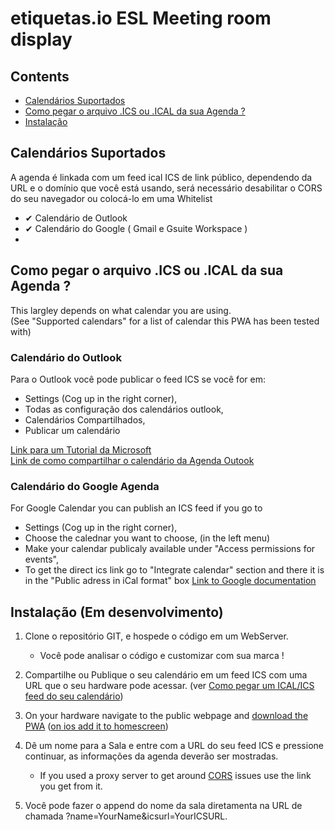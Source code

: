 # etiquetas.io ESL Meeting room display

## Contents
- [Calendários Suportados](#Calendários-Suportados)
- [Como pegar o arquivo .ICS ou .ICAL da sua Agenda ?](#Como-pegar-o-arquivo-.ICS-ou-.ICAL-da-sua-Agenda-?)
- [Instalação](#Installation)

## Calendários Suportados

A agenda é linkada com um feed ical ICS de link público, dependendo da URL e o domínio que você está usando, será necessário desabilitar o CORS do seu navegador ou colocá-lo em uma Whitelist

- ✔ Calendário de Outlook
- ✔ Calendário do Google ( Gmail e Gsuite Workspace )
- 
## Como pegar o arquivo .ICS ou .ICAL da sua Agenda ?
This largley depends on what calendar you are using. \
(See "Supported calendars" for a list of calendar this PWA has been tested with)

### Calendário do Outlook
Para o Outlook você pode publicar o feed ICS se você for em:
- Settings (Cog up in the right corner), 
- Todas as configuração dos calendários outlook, 
- Calendários Compartilhados, 
- Publicar um calendário

[Link para um Tutorial da Microsoft](https://support.microsoft.com/en-us/office/share-your-calendar-in-outlook-on-the-web-7ecef8ae-139c-40d9-bae2-a23977ee58d5)\
[Link de como compartilhar o calendário da Agenda Outook](https://answers.microsoft.com/en-us/outlook_com/forum/all/how-do-i-publish-a-room-calendar/2c1f5f65-4e74-40fb-b9b2-e8c8fe34ba3b)

### Calendário do Google Agenda
For Google Calendar you can publish an ICS feed if you go to 
- Settings (Cog up in the right corner),
- Choose the calednar you want to choose, (in the left menu)
- Make your calendar publicaly available under "Access permissions for events",
- To get the direct ics link go to "Integrate calendar" section and there it is in the "Public adress in iCal format" box
[Link to Google documentation](https://support.google.com/calendar/answer/37083?hl=en)

## Instalação (Em desenvolvimento)

1. Clone o repositório GIT, e hospede o código em um WebServer.

    -  Você pode analisar o código e customizar com sua marca !

2. Compartilhe ou Publique o seu calendário em um feed ICS com uma URL que o seu hardware pode acessar. (ver [Como pegar um  ICAL/ICS feed do seu calendário](#How-to-get-ICAL/ICS-feed-from-your-calendar))

3. On your hardware navigate to the public webpage and [download the PWA](https://support.google.com/chrome/answer/9658361?hl=en&co=GENIE.Platform%3DAndroid) ([on ios add it to homescreen](https://mobilesyrup.com/2020/05/24/how-install-progressive-web-app-pwa-android-ios-pc-mac/#:~:text=Navigate%20to%20the%20website%20you,like%20a%20native%20iOS%20app.)) 

4. Dê um nome para a Sala e entre com a URL do seu feed ICS e pressione continuar, as informações da agenda deverão ser mostradas.

    - If you used a proxy server to get around [CORS](https://developer.mozilla.org/en-US/docs/Web/HTTP/CORS) issues use the link you get from it.

6. Você pode fazer o append do nome da sala diretamenta na URL de chamada  ?name=YourName&icsurl=YourICSURL. 




